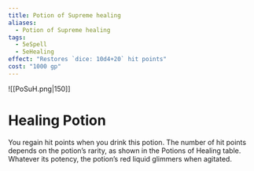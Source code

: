 ```yaml
---
title: Potion of Supreme healing
aliases:
  - Potion of Supreme healing
tags:
  - 5eSpell
  - 5eHealing
effect: "Restores `dice: 10d4+20` hit points"
cost: "1000 gp"
---
```


![[PoSuH.png|150]]

# Healing Potion
You regain hit points when you drink this potion. The number of hit points depends on the potion’s rarity, as shown in the Potions of Healing table. Whatever its potency, the potion’s red liquid glimmers when agitated.